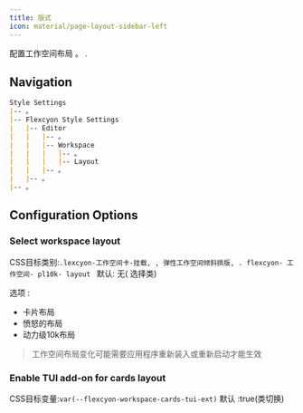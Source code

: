 ```yaml
---
title: 版式
icon: material/page-layout-sidebar-left
---
```


配置工作空间布局 。
.

## Navigation

```md
Style Settings
|-- 。
|-- Flexcyon Style Settings
|   |-- Editor
|   |   |-- 。
|   |   |-- Workspace
|   |   |   |-- 。
|   |   |   |-- Layout
|   |   |-- 。
|   |-- 。
|-- 。
```

## Configuration Options

### Select workspace layout

CSS目标类别:`.lexcyon-工作空间卡-挂载,
,
弹性工作空间倾斜排版, . flexcyon- 工作空间- pl10k- layout `
默认: 无( 选择类)

选项 :

- 卡片布局
- 愤怒的布局
- 动力级10k布局
> 工作空间布局变化可能需要应用程序重新装入或重新启动才能生效

### Enable TUI add-on for cards layout

CSS目标变量:`var(--flexcyon-workspace-cards-tui-ext)`
默认 :true(类切换)

